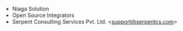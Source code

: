 - Niaga Solution
- Open Source Integrators
- Serpent Consulting Services Pvt. Ltd. \<<support@serpentcs.com>\>
